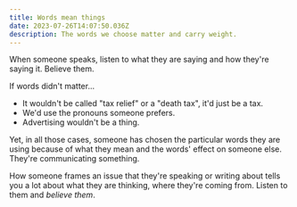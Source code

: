 ```yaml
---
title: Words mean things
date: 2023-07-26T14:07:50.036Z
description: The words we choose matter and carry weight.
---
```


When someone speaks, listen to what they are saying and how they're saying it. Believe them.

If words didn't matter...

- It wouldn't be called "tax relief" or a "death tax", it'd just be a tax.
- We'd use the pronouns someone prefers.
- Advertising wouldn't be a thing.

Yet, in all those cases, someone has chosen the particular words they are using because of what they mean and the words' effect on someone else. They're communicating something.

How someone frames an issue that they're speaking or writing about tells you a lot about what they are thinking, where they're coming from. Listen to them and _believe them_.
